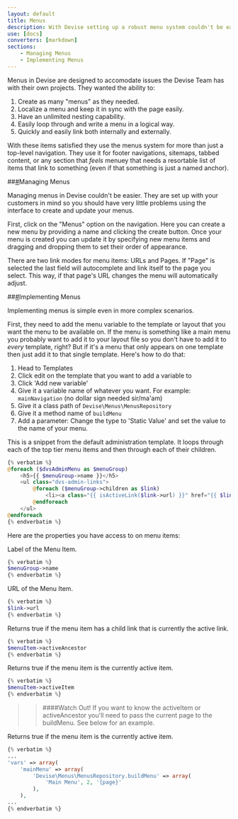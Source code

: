 ```yaml
---
layout: default
title: Menus
description: With Devise setting up a robust menu system couldn't be easier.
use: [docs]
converters: [markdown]
sections:
    - Managing Menus
    - Implementing Menus
---
```




Menus in Devise are designed to accomodate issues the Devise Team has with their own projects. They wanted the ability to:

1. Create as many "menus" as they needed.
1. Localize a menu and keep it in sync with the page easily.
1. Have an unlimited nesting capability.
1. Easily loop through and write a menu in a logical way.
1. Quickly and easily link both internally and externally.

With these items satisfied they use the menus system for more than just a top-level navigation. They use it for footer navigations, sitemaps, tabbed content, or any section that _feels_ menuey that needs a resortable list of items that link to something (even if that something is just a named anchor).

##<a name="managing-menus" class="ia"></a>[#](#managing-menus)Managing Menus

Managing menus in Devise couldn't be easier. They are set up with your customers in mind so you should have very little problems using the interface to create and update your menus.

First, click on the "Menus" option on the navigation. Here you can create a new menu by providing a name and clicking the create button. Once your menu is created you can update it by specifying new menu items and dragging and dropping them to set their order of appearance.

There are two link modes for menu items: URLs and Pages. If "Page" is selected the last field will autocomplete and link itself to the page you select. This way, if that page's URL changes the menu will automatically adjust.

##<a name="implementing-menus" class="ia"></a>[#](#implementing-menus)Implementing Menus

Implementing menus is simple even in more complex scenarios.

First, they need to add the menu variable to the template or layout that you want the menu to be available on. If the menu is something like a main menu you probably want to add it to your layout file so you don't have to add it to _every_ template, right? But if it's a menu that only appears on one template then just add it to that single template. Here's how to do that:

1. Head to Templates
1. Click edit on the template that you want to add a variable to
1. Click 'Add new variable'
1. Give it a variable name of whatever you want. For example: ```mainNavigation``` (no dollar sign needed sir/ma'am)
1. Give it a class path of ```Devise\Menus\MenusRepository```
1. Give it a method name of ```buildMenu```
1. Add a parameter: Change the type to 'Static Value' and set the value to the name of your menu.

This is a snippet from the default administration template. It loops through each of the top tier menu items and then through each of their children.

```php
{% verbatim %}
@foreach ($dvsAdminMenu as $menuGroup)
    <h5>{{ $menuGroup->name }}</h5>
    <ul class="dvs-admin-links">
        @foreach ($menuGroup->children as $link)
            <li><a class="{{ isActiveLink($link->url) }}" href="{{ $link->url }}">{{ $link->name }}</a></li>
        @endforeach
    </ul>
@endforeach
{% endverbatim %}
```

Here are the properties you have access to on menu items:

Label of the Menu Item.
```php
{% verbatim %}
$menuGroup->name
{% endverbatim %}
```

URL of the Menu Item.
```php
{% verbatim %}
$link->url
{% endverbatim %}
```

Returns true if the menu item has a child link that is currently the active link.
```php
{% verbatim %}
$menuItem->activeAncestor
{% endverbatim %}
```

Returns true if the menu item is the currently active item.
```php
{% verbatim %}
$menuItem->activeItem
{% endverbatim %}
```

>>####Watch Out!
>>If you want to know the activeItem or activeAncestor you'll need to pass the current page to the buildMenu. See below for an example.

Returns true if the menu item is the currently active item.
```php
{% verbatim %}
...
'vars' => array(
	'mainMenu' => array(
		'Devise\Menus\MenusRepository.buildMenu' => array(
			'Main Menu', 2, '{page}'
		),
	),
...
{% endverbatim %}
```